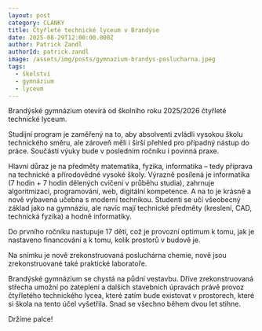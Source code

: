 ```yaml
---
layout: post
category: CLANKY
title: Čtyřleté technické lyceum v Brandýse
date: 2025-08-29T12:00:00.000Z
author: Patrick Zandl
authorId: patrick.zandl
image: /assets/img/posts/gymnazium-brandys-poslucharna.jpeg
tags:
  - školství
  - gymnázium
  - lyceum
---
```


Brandýské gymnázium otevírá od školního roku 2025/2026 čtyřleté technické lyceum. 

Studijní program je zaměřený na to, aby absolventi zvládli vysokou školu technického směru, ale zároveň měli i širší přehled pro případný nástup do práce. Součástí výuky bude v posledním ročníku i povinná praxe. 

Hlavní důraz je na předměty matematika, fyzika, informatika – tedy příprava na technické a přírodovědné vysoké školy. Výrazně posílená je informatika (7 hodin + 7 hodin dělených cvičení v průběhu studia), zahrnuje algoritmizaci, programování, web, digitální kompetence. A na to je krásně a nově vybavená učebna s moderní technikou. Studenti se učí všeobecný základ jako na gymnáziu, ale navíc mají technické předměty (kreslení, CAD, technická fyzika) a hodně informatiky. 

Do prvního ročníku nastupuje 17 dětí, což je provozní optimum k tomu, jak je nastaveno financování a k tomu, kolik prostorů v budově je. 

Na snímku je nově zrekonstruovaná posluchárna chemie, nově jsou zrekonstruované také praktické laboratoře. 

Brandýské gymnázium se chystá na půdní vestavbu. Dříve zrekonstruovaná střecha umožní po zateplení a dalších stavebních úpravách právě provoz čtyřletého technického lycea, které zatím bude existovat v prostorech, které si škola na tento účel vyšetřila. Snad se všechno během dvou let stihne. 

Držíme palce!